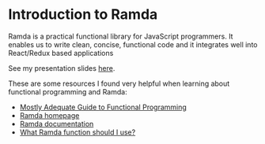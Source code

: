 # Introduction to Ramda

Ramda is a practical functional library for JavaScript programmers. It enables us to write clean, concise, functional code and it integrates well into React/Redux based applications

See my presentation slides [here](https://github.com/leggechr/intro-to-ramda/blob/master/files/Intro%20to%20Ramda.pdf). 

These are some resources I found very helpful when learning about functional programming and Ramda:

- [Mostly Adequate Guide to Functional Programming](https://drboolean.gitbooks.io/mostly-adequate-guide/content/)
- [Ramda homepage](http://ramdajs.com/0.22.1/index.html#)
- [Ramda documentation](http://ramdajs.com/0.22.1/docs/)
- [What Ramda function should I use?](https://github.com/ramda/ramda/wiki/What-Function-Should-I-Use%3F)


